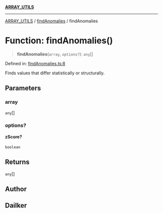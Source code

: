 [**ARRAY_UTILS**](../../README.md)

***

[ARRAY_UTILS](../../README.md) / [findAnomalies](../README.md) / findAnomalies

# Function: findAnomalies()

> **findAnomalies**(`array`, `options?`): `any`[]

Defined in: [findAnomalies.ts:8](https://github.com/dailker/everyutil-js/blob/b3e269da55b7d96c15eb37e98c5c4f6b94f05f6f/src/array/findAnomalies.ts#L8)

Finds values that differ statistically or structurally.

## Parameters

### array

`any`[]

### options?

#### zScore?

`boolean`

## Returns

`any`[]

## Author

## Dailker
